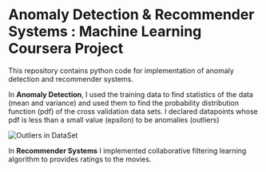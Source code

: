 # Anomaly Detection & Recommender Systems : Machine Learning Coursera Project

This repository contains python code for implementation of anomaly detection and recommender systems.

In **Anomaly Detection**, I used the training data to find statistics of the data (mean and variance) and used them to find the 
probability distribution function (pdf) of the cross validation data sets. I declared datapoints whose pdf is less than a small
value (epsilon) to be anomalies (outliers)

![Outliers in DataSet](https://github.com/choud056/Anomaly-Detection-and-Recommender-Systems/blob/master/Data1Outliers.png)

In **Recommender Systems** I implemented collaborative filtering learning algorithm to provides ratings to the movies.

